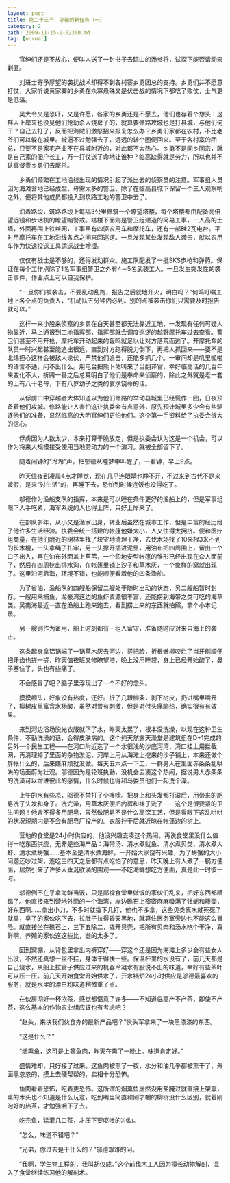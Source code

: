 ```yaml
---
layout: post
title: 第二十三节　邬德的新任务（一）
category: 2
path: 2009-11-15-2-02300.md
tag: [normal]
---
```


　　官绅们还是不放心，便叫人送了一封书子去琼山的汤参将，试探下能否请动来剿匪。

　　刘进士寄予厚望的袭扰战术却得不到各村寨乡勇团总的支持。乡勇们并不愿意打仗，大家听说黄家寨的乡勇在众寡悬殊又是伏击战的情况下都吃了败仗，士气更是低落。

　　吴大令又是恐吓，又是许愿，各家的乡勇还是不愿去，他们也存着个想头：这群人上岸来也没见他们抢劫杀人烧房子的，就算要修路攻城也是打县城，与他们何干？自己去打了，反而把海贼们激怒招来报复怎么办？乡勇们家都在农村，不比老爷们可以躲在城里。被逼不过勉强去了，远远的转个圈便回来。至于各村寨的团总，只要不是家宅产业不在县城附近的，对此都不太热心。乡勇不是同乡同宗，就是自己家的佃户长工，万一打仗送了命地让谁种？临高缺得就是劳力，所以也并不认真督责乡勇们去厮杀。

　　乡勇们频繁在工地沿线出现的情况引起了派出去的侦察员的注意。军事组人员因为海滩营地已经成型，毋需太多的警卫，除了在临高县城下保留一个三人观察哨之外，便将其他成员都投入到筑路工地的警卫中去了。

　　沿着路段，筑路路段上每隔3公里修筑一个瞭望塔楼，每个塔楼都由配备高倍望远镜和步话机的瞭望哨警戒。塔楼下面则是警卫组建造的简易工事，一人高的土墙，外面再围上铁丝网，工事里有四驱农用车和摩托车，还有一部硅2瓦电台。平时用摩托车在工地沿线各点之间来回巡逻。一旦发现某处发现敌人袭击，就以农用车作为快速投送工具运送战士增援。

　　仅仅有战士是不够的，还得发动群众。施工队配发了一批SKS步枪和弹药。保证在每个工作点除了1名军事组警卫之外有4－5名武装工人。一旦发生突发性的袭击事件，作业点上可以自我保护。

　　“一旦你们被袭击，不要乱动乱跑，报告之后就地开火，明白吗？”何鸣叮嘱工地上各个点的负责人，“机动队五分钟内必到。别的点被袭击你们只需要及时报告就可以。”

　　这样一来小股来侦察的乡勇在白天甚至都无法靠近工地，一发现有任何可疑人物靠近，马上通报到工地指挥部，指挥部就会调度巡逻的越野摩托车过去查看。警卫们甚至不用开枪，摩托车开动起来的轰鸣就足以让对方落荒而逃了。开摩托车的队员一时兴起甚至能追出很远，直到对方跑得脱力倒下，再把人抓回来――要不是北炜担心这样会被敌人诱伏，严禁他们追击，还能多抓几个。一审问却是叽里呱啦的语言不通，问不出什么。用电台把熊卜佑叫来了当翻译官，幸好临高话的几百年来变化不大，折腾一番之后总算明白了他们是奉命来侦察的，除此之外就是老一套的上有八十老母，下有八岁幼子之类的哀求饶命的话。

　　从俘虏口中穿越者大体知道以为他们修路的举动县城里已经慌作一团，日夜预备着他们攻城。修路能让人害怕这让执委会有点意外，原先预计城里多少会有些驱逐他们的准备，显然临高的大明官绅们更怕他们。这个第一手资料给了执委会很大的信心。

　　俘虏因为人数太少，本来打算干脆放走，但是执委会认为这是一个机会，可以作为将来大规模接受使用当地劳动力的一个演习。就被全部留下了。

　　随着闹钟的“玲玲”声，把邬德从睡梦中叫醒了，一看钟，早上9点。

　　昨天值夜到凌晨4点才睡觉，现在几乎连眼睛也睁不开，不过来到古代不是来渡假，是来“讨生活”的，再睡下去，恐怕到时候连饭也没得吃了。

　　邬德作为渔船支队的指挥，本来是可以睡在条件更好的渔船上的，但是军事组眼下人手吃紧，海军系统的人也得上阵，只好上岸来了。

　　在部队多年，从小又是渔家出身，转业后虽然在城市工作，但是丰富的经历给了他许多生活经验。执委会统一搭建的帐篷他嫌太小，人又住得太拥挤。便和医疗组商量，在他们附近的树林里找了块空地清理干净，去伐木场找了10来根3米不到的长木棍，一头拿绳子扎牢，另一头撑开插进泥里，用油布把四周围上，留出一个口子出入，再在油布外面盖上芦苇，一个印地安型帐篷的雏形已经出现在众人面前了，然后在四周挖出排水沟，在帐篷里铺上沙子和草木灰，一个象样的窝就出现了。这里沿河靠海，环境不错，也能顺便看着他的四条渔船。

　　为了省油，渔船队的四艘船保留二艘处于随时出动的状态，另二艘船暂时封存。一艘用来捕鱼，龙豪湾这边的鱼虾资源很丰富，还能捞到海带之类可吃的海草类。吴南海最近一直在渔船上跑来跑去，看到捞上来的东西就拍照，拿个小本记录。

　　另一艘则作为备用，船上时刻都有一组人留守，准备随时应对来自海上的袭击。

　　这条起身拿铝锅端了一锅草木灰去河边，搓把脸，折根嫩柳咬烂了当牙刷顺便把牙齿也搓一搓，昨天值夜班又修瞭望塔，晚上没用睡袋，身上已经开始酸了，鼻子塞住了，头也有些痛了。

　　不会感冒了吧？脑子里浮现出了一个不好的念头。

　　摸摸额头，好象没有热度，还好。折了几跟柳条，剥下树皮，扔进嘴里嚼开了，柳树皮里富含水杨酸，虽然对胃有刺激，但是对付头痛脑热，确实很有有效果。

　　来到河边浴场脱光衣服就下了水，昨天太累了，根本没洗澡，以现在这种卫生条件，不勤洗澡的话，会得皮肤病的。这个纯天然露天澡堂是建筑组在D+1完成的另外一个民生工程――在河口附近选了一个水很浅的沙底河湾，湾口挂上用拦截网，再清理掉了里面的杂物淤泥，河岸上用从海滩上挖来的沙子铺上，本来还做个屏帐什么的，后来嫌麻烦就没做。每天五六点一下工，一群男人在里面赤条条乱哄哄的场面蔚为壮观。邬德因为是轮班执勤，没机会去凑这个热闹，据说男人赤条条的洗澡可以增进彼此的感情，什么时候也得和马委员他们一起洗个澡。

　　上午的水有些凉，邬德不禁打了个哆嗦。把身上和头发都打湿后，用带来的肥皂洗了头发和身子。洗完澡，用草木灰便把内裤和袜子洗了――这个是很要紧的卫生问题！他舍不得多用肥皂，虽然做肥皂不是什么高深工艺，但是看眼下这乱哄哄的状况短期内是不会有肥皂厂投产的。衣服拧干后就近晾在帐篷边的树上。

　　营地的食堂是24小时供应的，他没兴趣去凑这个热闹。再说食堂里没什么值得一吃东西供应，无非是些海产品：海带汤、清水煮鱿鱼、清水煮贝类、清水煮大虾、清水煮螃蟹……基本全是清水煮海鲜，一开始大家饶有兴趣，为了螃蟹的大小问题还吵过架，连吃三四天之后都有点吃怕了的意思，昨天晚上有人煮了一锅方便面，居然引来了许多人垂涎欲滴的围观――不吃海鲜想吃方便面，真是此一时彼一时。

　　邬德倒不在乎拿海鲜当饭，只是鄙视食堂里做饭的家伙们乱来，把好东西都糟蹋了。他直接来到营地外面的一个海湾，岸边礁石上密密麻麻吸满了牡蛎和藤壶，好东西啊……拿出小刀，不多时就撬下几打，他也不多拿，这些贝类离水就死死了就臭，臭了的家伙吃下去，拉肚子拉得昏天黑地，就算住医务室旁边也不能这么冒险。就直接坐在礁石上，三下五除二，撬开贝壳，把所有贝肉和汤水吃个干净，真鲜啊，养殖的家伙这这些比，逊的太多了。

　　回到窝棚，从背包里拿出内裤穿好――穿这个还是因为海滩上多少会有些女人出没，不然还真想一丝不挂，身体干得快一些。保温杯里的水没有了，前几天都是自己烧水，从船上拉管子供应过来的机器冷凝水有股说不出的味道，幸好有些茶叶可以压一压。前几天开始食堂开始供水了，开水锅炉24小时供应是邬德最喜欢的服务，就是水里的漂白粉味道稍微重了点。

　　在伙房沏好一杯浓茶，感觉都惬意了许多――不知道临高产不产茶，即使不产茶，这么基本的作物农业组应该也有考虑吧？

　　“赵头，来块我们伙食办的最新产品吧？”伙头军拿来了一块黑漆漆的东西。

　　“这是什么？”

　　“烟熏鱼，这可是上等鱼肉，昨天在熏了一晚上。味道肯定好。”

　　盛情难却，只好接了过来。这鱼肉被熏了一夜，水分和油几乎都被熏干了，外面黑忽忽的，摸上去硬帮帮的，卖相十分恐怖。

　　鱼肉看着恐怖，吃着更恐怖。这所谓的烟熏鱼居然没用盐腌过就直接上架熏，熏的木头也不知道是什么玩意，吃到嘴里简直和刚才嚼的柳树没什么区别，就着刚泡好的热茶，才勉强咽下了去。

　　吃完鱼，猛灌几口茶，才压下要呕吐的冲动。

　　“怎么，味道不错吧？”

　　“兄弟，你过去是干什么的？”邬德艰难的问。

　　“我啊，学生物工程的，我叫胡仪成。”这个前伐木工人因为擅长动物解剖，混入了食堂继续练习他的解剖术。
